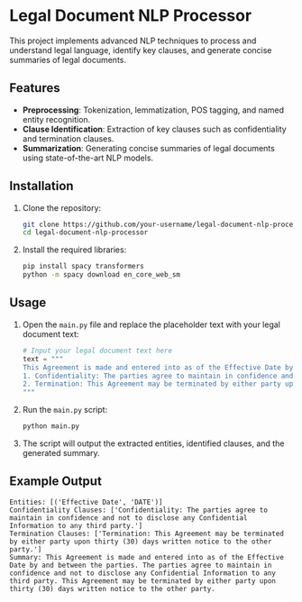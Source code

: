 # Legal Document NLP Processor

This project implements advanced NLP techniques to process and understand legal language, identify key clauses, and generate concise summaries of legal documents.

## Features

- **Preprocessing**: Tokenization, lemmatization, POS tagging, and named entity recognition.
- **Clause Identification**: Extraction of key clauses such as confidentiality and termination clauses.
- **Summarization**: Generating concise summaries of legal documents using state-of-the-art NLP models.

## Installation

1. Clone the repository:

    ```bash
    git clone https://github.com/your-username/legal-document-nlp-processor.git
    cd legal-document-nlp-processor
    ```

2. Install the required libraries:

    ```bash
    pip install spacy transformers
    python -m spacy download en_core_web_sm
    ```

## Usage

1. Open the `main.py` file and replace the placeholder text with your legal document text:

    ```python
    # Input your legal document text here
    text = """
    This Agreement is made and entered into as of the Effective Date by and between the parties. 
    1. Confidentiality: The parties agree to maintain in confidence and not to disclose any Confidential Information to any third party.
    2. Termination: This Agreement may be terminated by either party upon thirty (30) days written notice to the other party.
    """
    ```

2. Run the `main.py` script:

    ```bash
    python main.py
    ```

3. The script will output the extracted entities, identified clauses, and the generated summary.

## Example Output

```plaintext
Entities: [('Effective Date', 'DATE')]
Confidentiality Clauses: ['Confidentiality: The parties agree to maintain in confidence and not to disclose any Confidential Information to any third party.']
Termination Clauses: ['Termination: This Agreement may be terminated by either party upon thirty (30) days written notice to the other party.']
Summary: This Agreement is made and entered into as of the Effective Date by and between the parties. The parties agree to maintain in confidence and not to disclose any Confidential Information to any third party. This Agreement may be terminated by either party upon thirty (30) days written notice to the other party.
